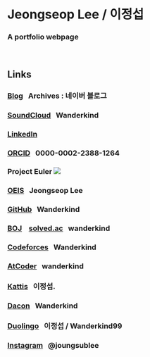 # Jeongseop Lee / 이정섭

### A portfolio webpage

<br>

## Links

### [Blog](https://blog.naver.com/inamoratowanderlust) &nbsp;&nbsp;Archives : 네이버 블로그

### [SoundCloud](https://soundcloud.com/musicianwanderkind/sets) &nbsp;&nbsp;Wanderkind

### [LinkedIn](https://www.linkedin.com/in/wanderkind/)

### [ORCID](https://orcid.org/0000-0002-2388-1264) &nbsp;&nbsp;0000-0002-2388-1264 <br>

### Project&nbsp;Euler&nbsp;<span id="nsolved"><img src="https://projecteuler.net/profile/Wanderkind.png"/></span><br>

### [OEIS](https://oeis.org/search?q=Jeongseop+Lee&language=english&go=Search) &nbsp;&nbsp;Jeongseop Lee

### [GitHub](https://github.com/Wanderkind) &nbsp;&nbsp;Wanderkind

### [BOJ](https://www.acmicpc.net/user/wanderkind) &nbsp;&nbsp; [solved.ac](https://solved.ac/profile/wanderkind) &nbsp;&nbsp;wanderkind

### [Codeforces](https://codeforces.com/profile/Wanderkind) &nbsp;&nbsp;Wanderkind

### [AtCoder](https://atcoder.jp/users/wanderkind) &nbsp;&nbsp;wanderkind

### [Kattis](https://open.kattis.com/users/es2r5638) &nbsp;&nbsp;이정섭.

### [Dacon](https://dacon.io/myprofile/429672/home) &nbsp;&nbsp;Wanderkind

### [Duolingo](https://www.duolingo.com/profile/Wanderkind99) &nbsp;&nbsp;이정섭&nbsp;/&nbsp;Wanderkind99

### [Instagram](https://www.instagram.com/joungsublee/) &nbsp;&nbsp;@joungsublee

<br>

